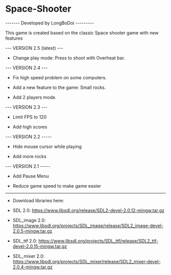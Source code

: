 # Space-Shooter

------- Developed by LongBoDoi ---------

This game is created based on the classic Space shooter game with new features

--- VERSION 2.5 (latest) ---

- Change play mode: Press to shoot with Overheat bar.

--- VERSION 2.4 ---

- Fix high speed problem on some computers.

- Add a new feature to the game: Small rocks.

- Add 2 players mode.

--- VERSION 2.3 ---

- Limit FPS to 120

- Add high scores

--- VERSION 2.2 -----

- Hide mouse cursor while playing

- Add more rocks

--- VERSION 2.1 -----

- Add Pause Menu

- Reduce game speed to make game easier

------------------------------------------

* Download libraries here:

- SDL 2.0: https://www.libsdl.org/release/SDL2-devel-2.0.12-mingw.tar.gz

- SDL_image 2.0: https://www.libsdl.org/projects/SDL_image/release/SDL2_image-devel-2.0.5-mingw.tar.gz

- SDL_ttf 2.0: https://www.libsdl.org/projects/SDL_ttf/release/SDL2_ttf-devel-2.0.15-mingw.tar.gz

- SDL_mixer 2.0: https://www.libsdl.org/projects/SDL_mixer/release/SDL2_mixer-devel-2.0.4-mingw.tar.gz
